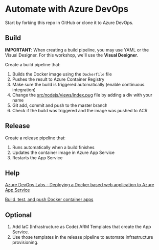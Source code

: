# Automate with Azure DevOps

Start by forking this repo in GitHub or clone it to Azure DevOps.

## Build

**IMPORTANT**: When creating a build pipeline, you may use YAML or the Visual Designer. For this workshop, we'll use the **Visual Designer**. 

Create a build pipeline that:

1. Builds the Docker image using the `Dockerfile` file
2. Pushes the result to Azure Container Registry
3. Make sure the build is triggered automatically (enable continuous integration)
4. Change the [src/nodejs/views/index.pug](src/nodejs/views/index.pug) file by adding a div with your name
5. Git add, commit and push to the master branch
6. Check if the build was triggered and the image was pushed to ACR

## Release

Create a release pipeline that:

1. Runs automatically when a build finishes
2. Updates the container image in Azure App Service
3. Restarts the App Service

## Help

[Azure DevOps Labs - Deploying a Docker based web application to Azure App Service](https://azuredevopslabs.com/labs/vstsextend/docker/)

[Build, test, and push Docker container apps](https://docs.microsoft.com/en-us/azure/devops/pipelines/languages/docker?view=azure-devops)







## Optional

1. Add IaC (Infrastructure as Code) ARM Templates that create the App Service. 
2. Use those templates in the release pipeline to automate infrastructure provisioning.